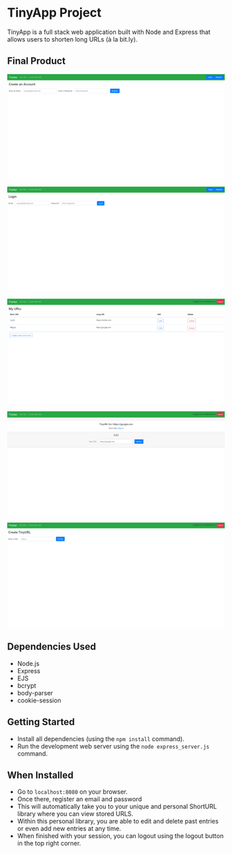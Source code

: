 # TinyApp Project

TinyApp is a full stack web application built with Node and Express that allows users to shorten long URLs (à la bit.ly).

## Final Product

!["Register Page"](https://github.com/JamesMurphyy/tinyapp/blob/master/docs/Capture%20-%20Register%20Page.PNG)

!["Login Page"](https://github.com/JamesMurphyy/tinyapp/blob/master/docs/Capture%20-%20Login%20Page.PNG)

!["myURLS Page"](https://github.com/JamesMurphyy/tinyapp/blob/master/docs/Capture%20-%20MyURLS%20Page.PNG)

!["Edit Page"](https://github.com/JamesMurphyy/tinyapp/blob/master/docs/Capture%20-%20Edit%20Long%20URL%20Page.PNG)

!["Create URL Page"](https://github.com/JamesMurphyy/tinyapp/blob/master/docs/Capture%20-%20Create%20New%20URL%20Page.PNG)

## Dependencies Used

- Node.js
- Express
- EJS
- bcrypt
- body-parser
- cookie-session

## Getting Started

- Install all dependencies (using the `npm install` command).
- Run the development web server using the `node express_server.js` command.

## When Installed

- Go to `localhost:8080` on your browser.
- Once there, register an email and password
- This will automatically take you to your unique and personal ShortURL library where you can view stored URLS.
- Within this personal library, you are able to edit and delete past entries or even add new entries at any time.
- When finished with your session, you can logout using the logout button in the top right corner.
